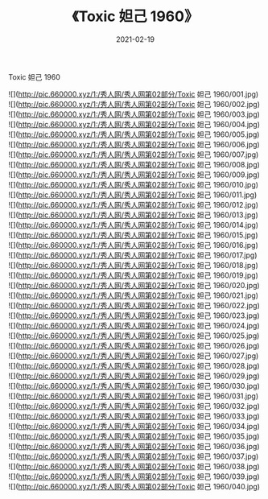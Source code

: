 ﻿---
layout: post
title:  《Toxic 妲己 1960》
date:   2021-02-19
img: http://pic.660000.xyz/1:/秀人网/秀人网第02部分/Toxic 妲己 1960/000.jpg
categories: [美女, 清纯, 唯美]
---

Toxic 妲己 1960

  ![](http://pic.660000.xyz/1:/秀人网/秀人网第02部分/Toxic 妲己 1960/001.jpg) <br> ![](http://pic.660000.xyz/1:/秀人网/秀人网第02部分/Toxic 妲己 1960/002.jpg) <br> ![](http://pic.660000.xyz/1:/秀人网/秀人网第02部分/Toxic 妲己 1960/003.jpg) <br> ![](http://pic.660000.xyz/1:/秀人网/秀人网第02部分/Toxic 妲己 1960/004.jpg) <br> ![](http://pic.660000.xyz/1:/秀人网/秀人网第02部分/Toxic 妲己 1960/005.jpg) <br> ![](http://pic.660000.xyz/1:/秀人网/秀人网第02部分/Toxic 妲己 1960/006.jpg) <br> ![](http://pic.660000.xyz/1:/秀人网/秀人网第02部分/Toxic 妲己 1960/007.jpg) <br> ![](http://pic.660000.xyz/1:/秀人网/秀人网第02部分/Toxic 妲己 1960/008.jpg) <br> ![](http://pic.660000.xyz/1:/秀人网/秀人网第02部分/Toxic 妲己 1960/009.jpg) <br> ![](http://pic.660000.xyz/1:/秀人网/秀人网第02部分/Toxic 妲己 1960/010.jpg) <br> ![](http://pic.660000.xyz/1:/秀人网/秀人网第02部分/Toxic 妲己 1960/011.jpg) <br> ![](http://pic.660000.xyz/1:/秀人网/秀人网第02部分/Toxic 妲己 1960/012.jpg) <br> ![](http://pic.660000.xyz/1:/秀人网/秀人网第02部分/Toxic 妲己 1960/013.jpg) <br> ![](http://pic.660000.xyz/1:/秀人网/秀人网第02部分/Toxic 妲己 1960/014.jpg) <br> ![](http://pic.660000.xyz/1:/秀人网/秀人网第02部分/Toxic 妲己 1960/015.jpg) <br> ![](http://pic.660000.xyz/1:/秀人网/秀人网第02部分/Toxic 妲己 1960/016.jpg) <br> ![](http://pic.660000.xyz/1:/秀人网/秀人网第02部分/Toxic 妲己 1960/017.jpg) <br> ![](http://pic.660000.xyz/1:/秀人网/秀人网第02部分/Toxic 妲己 1960/018.jpg) <br> ![](http://pic.660000.xyz/1:/秀人网/秀人网第02部分/Toxic 妲己 1960/019.jpg) <br> ![](http://pic.660000.xyz/1:/秀人网/秀人网第02部分/Toxic 妲己 1960/020.jpg) <br> ![](http://pic.660000.xyz/1:/秀人网/秀人网第02部分/Toxic 妲己 1960/021.jpg) <br> ![](http://pic.660000.xyz/1:/秀人网/秀人网第02部分/Toxic 妲己 1960/022.jpg) <br> ![](http://pic.660000.xyz/1:/秀人网/秀人网第02部分/Toxic 妲己 1960/023.jpg) <br> ![](http://pic.660000.xyz/1:/秀人网/秀人网第02部分/Toxic 妲己 1960/024.jpg) <br> ![](http://pic.660000.xyz/1:/秀人网/秀人网第02部分/Toxic 妲己 1960/025.jpg) <br> ![](http://pic.660000.xyz/1:/秀人网/秀人网第02部分/Toxic 妲己 1960/026.jpg) <br> ![](http://pic.660000.xyz/1:/秀人网/秀人网第02部分/Toxic 妲己 1960/027.jpg) <br> ![](http://pic.660000.xyz/1:/秀人网/秀人网第02部分/Toxic 妲己 1960/028.jpg) <br> ![](http://pic.660000.xyz/1:/秀人网/秀人网第02部分/Toxic 妲己 1960/029.jpg) <br> ![](http://pic.660000.xyz/1:/秀人网/秀人网第02部分/Toxic 妲己 1960/030.jpg) <br> ![](http://pic.660000.xyz/1:/秀人网/秀人网第02部分/Toxic 妲己 1960/031.jpg) <br> ![](http://pic.660000.xyz/1:/秀人网/秀人网第02部分/Toxic 妲己 1960/032.jpg) <br> ![](http://pic.660000.xyz/1:/秀人网/秀人网第02部分/Toxic 妲己 1960/033.jpg) <br> ![](http://pic.660000.xyz/1:/秀人网/秀人网第02部分/Toxic 妲己 1960/034.jpg) <br> ![](http://pic.660000.xyz/1:/秀人网/秀人网第02部分/Toxic 妲己 1960/035.jpg) <br> ![](http://pic.660000.xyz/1:/秀人网/秀人网第02部分/Toxic 妲己 1960/036.jpg) <br> ![](http://pic.660000.xyz/1:/秀人网/秀人网第02部分/Toxic 妲己 1960/037.jpg) <br> ![](http://pic.660000.xyz/1:/秀人网/秀人网第02部分/Toxic 妲己 1960/038.jpg) <br> ![](http://pic.660000.xyz/1:/秀人网/秀人网第02部分/Toxic 妲己 1960/039.jpg) <br> ![](http://pic.660000.xyz/1:/秀人网/秀人网第02部分/Toxic 妲己 1960/040.jpg) <br>